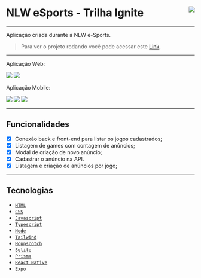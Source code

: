 # NLW eSports - Trilha Ignite <img align="right" src="https://img.shields.io/badge/Status-Conclu%C3%ADdo-%23add8e6?style=plastic"/>

---
Aplicação criada durante a NLW e-Sports.  <br/>
> Para ver o projeto rodando você pode acessar este [Link](https://link).

---

Aplicação Web:
<p align="left">
  <img src="https://user-images.githubusercontent.com/75649546/190654538-c3fbb59f-696e-4a58-9a77-e9a117e8d444.png"/>
  <img src="https://user-images.githubusercontent.com/75649546/190654603-59fc257a-04d7-4ff0-837b-8e12adc06dec.png"/>
</p>
Aplicação Mobile:

<p align="left">
  <img src="https://user-images.githubusercontent.com/75649546/190654735-7f6ee78d-b3db-405b-b162-1d12f27f2c8a.png"/>
  <img src="https://user-images.githubusercontent.com/75649546/190654782-28fda26f-cd59-414e-878a-bb9bdcfdb0a5.png"/>
  <img src="https://user-images.githubusercontent.com/75649546/190654770-e5e60036-611f-4301-92ac-924d5fccdddb.png"/>
</p>

---
## Funcionalidades

- [X] Conexão back e front-end para listar os jogos cadastrados;
- [X] Listagem de games com contagem de anúncios;
- [X] Modal de criação de novo anúncio;
- [X] Cadastrar o anúncio na API.
- [X] Listagem e criação de anúncios por jogo;

---

## Tecnologias

- [`HTML`](https://developer.mozilla.org/en-US/docs/Web/HTML)
- [`CSS`](https://developer.mozilla.org/en-US/docs/Web/CSS)
- [`Javascript`](https://developer.mozilla.org/en-US/docs/Web/JavaScript)
- [`Typescript`](https://developer.mozilla.org/en-US/docs/Web/JavaScript)
- [`Node`](https://developer.mozilla.org/en-US/docs/Web/JavaScript)
- [`Tailwind`](https://developer.mozilla.org/en-US/docs/Web/JavaScript)
- [`Hoppscotch`](https://developer.mozilla.org/en-US/docs/Web/JavaScript)
- [`Sqlite`](https://developer.mozilla.org/en-US/docs/Web/JavaScript)
- [`Prisma`](https://developer.mozilla.org/en-US/docs/Web/JavaScript)
- [`React Native`](https://developer.mozilla.org/en-US/docs/Web/JavaScript)
- [`Expo`](https://developer.mozilla.org/en-US/docs/Web/JavaScript)

